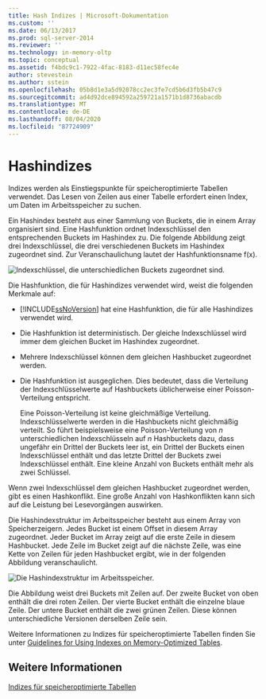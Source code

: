 ```yaml
---
title: Hash Indizes | Microsoft-Dokumentation
ms.custom: ''
ms.date: 06/13/2017
ms.prod: sql-server-2014
ms.reviewer: ''
ms.technology: in-memory-oltp
ms.topic: conceptual
ms.assetid: f4bdc9c1-7922-4fac-8183-d11ec58fec4e
author: stevestein
ms.author: sstein
ms.openlocfilehash: 05b8d1e3a5d92078cc2ec3fe7cd5b6d3fb5b47c9
ms.sourcegitcommit: ad4d92dce894592a259721a1571b1d8736abacdb
ms.translationtype: MT
ms.contentlocale: de-DE
ms.lasthandoff: 08/04/2020
ms.locfileid: "87724909"
---
```

# <a name="hash-indexes"></a>Hashindizes
  Indizes werden als Einstiegspunkte für speicheroptimierte Tabellen verwendet. Das Lesen von Zeilen aus einer Tabelle erfordert einen Index, um Daten im Arbeitsspeicher zu suchen.  
  
 Ein Hashindex besteht aus einer Sammlung von Buckets, die in einem Array organisiert sind. Eine Hashfunktion ordnet Indexschlüssel den entsprechenden Buckets im Hashindex zu. Die folgende Abbildung zeigt drei Indexschlüssel, die drei verschiedenen Buckets im Hashindex zugeordnet sind. Zur Veranschaulichung lautet der Hashfunktionsname f(x).  
  
 ![Indexschlüssel, die unterschiedlichen Buckets zugeordnet sind.](../../2014/database-engine/media/hekaton-tables-2.gif "Indexschlüssel, die unterschiedlichen Buckets zugeordnet sind.")  
  
 Die Hashfunktion, die für Hashindizes verwendet wird, weist die folgenden Merkmale auf:  
  
-   [!INCLUDE[ssNoVersion](../includes/ssnoversion-md.md)] hat eine Hashfunktion, die für alle Hashindizes verwendet wird.  
  
-   Die Hashfunktion ist deterministisch. Der gleiche Indexschlüssel wird immer dem gleichen Bucket im Hashindex zugeordnet.  
  
-   Mehrere Indexschlüssel können dem gleichen Hashbucket zugeordnet werden.  
  
-   Die Hashfunktion ist ausgeglichen. Dies bedeutet, dass die Verteilung der Indexschlüsselwerte auf Hashbuckets üblicherweise einer Poisson-Verteilung entspricht.  
  
     Eine Poisson-Verteilung ist keine gleichmäßige Verteilung. Indexschlüsselwerte werden in die Hashbuckets nicht gleichmäßig verteilt. So führt beispielsweise eine Poisson-Verteilung von *n* unterschiedlichen Indexschlüsseln auf *n* Hashbuckets dazu, dass ungefähr ein Drittel der Buckets leer ist, ein Drittel der Buckets einen Indexschlüssel enthält und das letzte Drittel der Buckets zwei Indexschlüssel enthält. Eine kleine Anzahl von Buckets enthält mehr als zwei Schlüssel.  
  
 Wenn zwei Indexschlüssel dem gleichen Hashbucket zugeordnet werden, gibt es einen Hashkonflikt. Eine große Anzahl von Hashkonflikten kann sich auf die Leistung bei Lesevorgängen auswirken.  
  
 Die Hashindexstruktur im Arbeitsspeicher besteht aus einem Array von Speicherzeigern. Jedes Bucket ist einem Offset in diesem Array zugeordnet. Jeder Bucket im Array zeigt auf die erste Zeile in diesem Hashbucket. Jede Zeile im Bucket zeigt auf die nächste Zeile, was eine Kette von Zeilen für jeden Hashbucket ergibt, wie in der folgenden Abbildung veranschaulicht.  
  
 ![Die Hashindexstruktur im Arbeitsspeicher.](../../2014/database-engine/media/hekaton-tables-3.gif "Die Hashindexstruktur im Arbeitsspeicher.")  
  
 Die Abbildung weist drei Buckets mit Zeilen auf. Der zweite Bucket von oben enthält die drei roten Zeilen. Der vierte Bucket enthält die einzelne blaue Zeile. Der untere Bucket enthält die zwei grünen Zeilen. Diese können unterschiedliche Versionen derselben Zeile sein.  
  
 Weitere Informationen zu Indizes für speicheroptimierte Tabellen finden Sie unter [Guidelines for Using Indexes on Memory-Optimized Tables](../relational-databases/in-memory-oltp/memory-optimized-tables.md).  
  
## <a name="see-also"></a>Weitere Informationen  
 [Indizes für speicheroptimierte Tabellen](../../2014/database-engine/indexes-on-memory-optimized-tables.md)  
  
  
